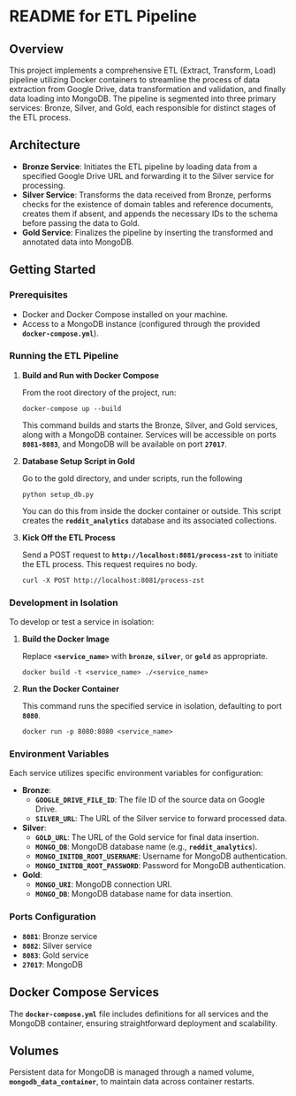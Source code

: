 # **README for ETL Pipeline**

## **Overview**

This project implements a comprehensive ETL (Extract, Transform, Load) pipeline utilizing Docker containers to streamline the process of data extraction from Google Drive, data transformation and validation, and finally data loading into MongoDB. The pipeline is segmented into three primary services: Bronze, Silver, and Gold, each responsible for distinct stages of the ETL process.

## **Architecture**

- **Bronze Service**: Initiates the ETL pipeline by loading data from a specified Google Drive URL and forwarding it to the Silver service for processing.
- **Silver Service**: Transforms the data received from Bronze, performs checks for the existence of domain tables and reference documents, creates them if absent, and appends the necessary IDs to the schema before passing the data to Gold.
- **Gold Service**: Finalizes the pipeline by inserting the transformed and annotated data into MongoDB.

## **Getting Started**

### **Prerequisites**

- Docker and Docker Compose installed on your machine.
- Access to a MongoDB instance (configured through the provided **`docker-compose.yml`**).

### **Running the ETL Pipeline**

1. **Build and Run with Docker Compose**
    
    From the root directory of the project, run:
    
    ```
    docker-compose up --build
    ```
    
    This command builds and starts the Bronze, Silver, and Gold services, along with a MongoDB container. Services will be accessible on ports **`8081-8083`**, and MongoDB will be available on port **`27017`**.

2. **Database Setup Script in Gold**
    
    Go to the gold directory, and under scripts, run the following
    
    ```
    python setup_db.py
    ```
    
    You can do this from inside the docker container or outside. This script creates the **`reddit_analytics`** database and its associated collections. 
    
3. **Kick Off the ETL Process**
    
    Send a POST request to **`http://localhost:8081/process-zst`** to initiate the ETL process. This request requires no body.
    
    ```
    curl -X POST http://localhost:8081/process-zst
    ```
    

### **Development in Isolation**

To develop or test a service in isolation:

1. **Build the Docker Image**
    
    Replace **`<service_name>`** with **`bronze`**, **`silver`**, or **`gold`** as appropriate.
    
    ```
    docker build -t <service_name> ./<service_name>
    ```
    
2. **Run the Docker Container**
    
    This command runs the specified service in isolation, defaulting to port **`8080`**.
    
    ```
    docker run -p 8080:8080 <service_name>
    ```
    

### **Environment Variables**

Each service utilizes specific environment variables for configuration:

- **Bronze**:
    - **`GOOGLE_DRIVE_FILE_ID`**: The file ID of the source data on Google Drive.
    - **`SILVER_URL`**: The URL of the Silver service to forward processed data.
- **Silver**:
    - **`GOLD_URL`**: The URL of the Gold service for final data insertion.
    - **`MONGO_DB`**: MongoDB database name (e.g., **`reddit_analytics`**).
    - **`MONGO_INITDB_ROOT_USERNAME`**: Username for MongoDB authentication.
    - **`MONGO_INITDB_ROOT_PASSWORD`**: Password for MongoDB authentication.
- **Gold**:
    - **`MONGO_URI`**: MongoDB connection URI.
    - **`MONGO_DB`**: MongoDB database name for data insertion.

### **Ports Configuration**

- **`8081`**: Bronze service
- **`8082`**: Silver service
- **`8083`**: Gold service
- **`27017`**: MongoDB

## **Docker Compose Services**

The **`docker-compose.yml`** file includes definitions for all services and the MongoDB container, ensuring straightforward deployment and scalability.

## **Volumes**

Persistent data for MongoDB is managed through a named volume, **`mongodb_data_container`**, to maintain data across container restarts.
